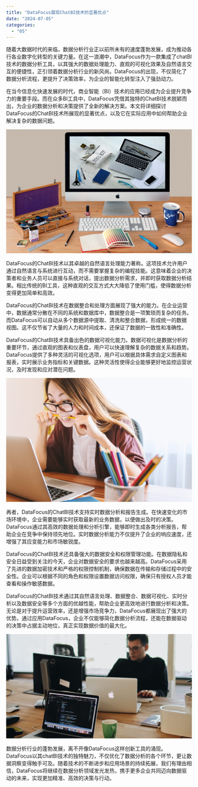 ```yaml
---
title: "DataFocus展现ChatBI技术的显著优点"
date: "2024-07-05"
categories: 
  - "05"
---
```


随着大数据时代的来临，数据分析行业正以前所未有的速度蓬勃发展，成为推动各行各业数字化转型的关键力量。在这一浪潮中，DataFocus作为一款集成了chatBI技术的数据分析工具，以其强大的数据处理能力、直观的可视化效果及自然语言交互的便捷性，正引领着数据分析行业的新风尚。DataFocus的出现，不仅简化了数据分析流程，更提升了决策效率，为企业的智能化转型注入了强劲动力。

在当今信息化快速发展的时代，商业智能（BI）技术的应用已经成为企业提升竞争力的重要手段。而在众多BI工具中，DataFocus凭借其独特的ChatBI技术脱颖而出，为企业的数据分析和决策提供了全新的解决方案。本文将详细探讨DataFocus的ChatBI技术所展现的显著优点，以及它在实际应用中如何帮助企业解决复杂的数据问题。

![](images/1697699683-communication-2805785-scaled.jpg)

DataFocus的ChatBI技术以其卓越的自然语言处理能力著称。这项技术允许用户通过自然语言与系统进行互动，而不需要掌握复杂的编程技能。这意味着企业的决策者和业务人员可以直接与系统对话，提出数据分析需求，并即时获取数据分析结果。相比传统的BI工具，这种直观的交互方式大大降低了使用门槛，使得数据分析变得更加简单和高效。

DataFocus的ChatBI技术在数据整合和处理方面展现了强大的能力。在企业运营中，数据通常分散在不同的系统和数据库中，数据整合是一项繁琐而复杂的任务。而DataFocus可以自动从多个数据源中提取、清洗和整合数据，形成统一的数据视图。这不仅节省了大量的人力和时间成本，还保证了数据的一致性和准确性。

DataFocus的ChatBI技术具备出色的数据可视化能力。数据可视化是数据分析的重要环节，通过直观的图表和仪表盘，用户可以快速理解复杂的数据关系和趋势。DataFocus提供了多种灵活的可视化选项，用户可以根据具体需求自定义图表和报表，实时展示业务指标和关键数据。这种灵活性使得企业能够更好地监控运营状况，及时发现和应对潜在问题。

![](images/1697699547-laptop-3087585-scaled.jpg)

再者，DataFocus的ChatBI技术支持实时数据分析和报告生成。在快速变化的市场环境中，企业需要能够实时获取最新的业务数据，以便做出及时的决策。DataFocus通过其高效的数据处理和分析引擎，能够即时生成各类分析报告，帮助企业在竞争中保持领先地位。实时数据分析能力不仅提升了企业的响应速度，还增强了其应变能力和市场敏锐度。

DataFocus的ChatBI技术还具备强大的数据安全和权限管理功能。在数据隐私和安全日益受到关注的今天，企业对数据安全的要求也越来越高。DataFocus采用了先进的数据加密技术和严格的权限控制机制，确保数据在传输和存储过程中的安全性。企业可以根据不同的角色和权限设置数据访问权限，确保只有授权人员才能查看和操作敏感数据。

DataFocus的ChatBI技术通过其自然语言处理、数据整合、数据可视化、实时分析以及数据安全等多个方面的优越性能，帮助企业更高效地进行数据分析和决策。无论是对于提升运营效率，还是增强市场竞争力，DataFocus都展现出了强大的优势。通过应用DataFocus，企业不仅能够简化数据分析流程，还能在数据驱动的决策中占据主动地位，真正实现数据价值的最大化。

![](images/1690449111-pexels-djordje-petrovic-2102416-scaled.jpg)

数据分析行业的蓬勃发展，离不开像DataFocus这样创新工具的涌现。DataFocus以其chatBI技术的独特魅力，不仅优化了数据分析的各个环节，更让数据洞察变得触手可及。随着技术的不断进步和应用场景的持续拓展，我们有理由相信，DataFocus将继续在数据分析领域发光发热，携手更多企业共同迈向数据驱动的未来，实现更加精准、高效的决策与行动。
